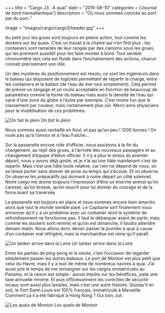 +++
title = "Cargo J3 : À quai"
date = "2015-08-10"
categories = ['Journal de bord transatlantique']
description = "Où nous sommes coincés au port par du porc."

image = "images/cargo/cargo3/header.jpg"
+++

Au petit jour les grues sont toujours en pleine action, tout comme les dockers sur les quais. C’est un travail à la chaîne qui n’en finit plus : les containers sont ramenés de leur rangée par des camions sous les grues, qui les prennent aussitôt pour les faire monter à bord. Tout semble chronométré tant cela est fluide dans l’enchainement des actions, chacun connaît précisément son rôle.

Un des mystères du positionnement est résolu, ce sont les ingénieurs dans le bateau qui disposent de logiciels permettant de répartir la charge, entre les containers et le ballast (de l’eau de mer tout simplement). Cela permet de prévoir un tangage et un roulis acceptable en fonction de beaucoup de paramètres comme la forme du bateau mais aussi la densité de l’eau qui varie d’une zone du globe à l’autre par exemple. C’est moins fun que le classement par couleur, mais certainement plus sûr. Merci amis physiciens pour la modélisation de ces problèmes.

![On fait le plein](/images/cargo/cargo3/fiul.jpg)
*On fait le plein*

Nous sommes aussi ravitaillé en fioul, et pas qu’un peu ! 1200 tonnes ! On roule pas qu’à l’amour et à l’eau fraîche…

Sur la passerelle encore vide d’officier, nous assistons à la fin du chargement, au repli des grues, à l’arrivée des nouveaux passagers et au changement d’équipe d’élève officier. Il n’y a plus le stress du premier départ, nous y avons déjà goûté, et je n’ai qu’une hâte  maintenant c’est de repartir. Mais c’est une hâte toute relative, car rien ne dépend de nous, on se laisse porter sans donner de prise au temps qui s’écoule. Et on observe. On observe les préparatifs qui donnent à notre départ un côté solennel. Notre cargo me donne toujours l’impression d’être un énorme animal qu’on caresse, qu’on brosse, qu’on nourrit pour lui donner du courage et de la force avant sa traversée.

La passerelle est toujours en place et nous sommes encore bien amarrés alors que tout le monde semble paré. Le Capitaine sort finalement nous annoncer qu’il y a un problème avec un container dont le système de refroidissement ne fonctionne pas. Il faut le débarquer avant de partir, mais comme les dockers sont rentrés et qu’on est dimanche, il faudra attendre demain matin. Nous allons donc devoir passer la journée à quai à cause d’un container mal réfrigéré, mais la marchandise est reine qu’il paraît.

![Un tanker arrive dans la Loire](/images/cargo/cargo3/pont.jpg)
*Un tanker arrive dans la Loire*

Entre les parties de ping-pong et la sieste, c’est l’occasion de regarder simplement passer les autres bateaux. Le port de Montoir est plus petit que celui du Havre, mais il y a tout de même de nombreux navires à quai. J’ai aussi pris le temps de me renseigner sur les cargos immatriculés au Panama, et la raison est simple : aucun impôts sur les bénéfices, juste une taxe annuelle minime. Et puis officieusement les contrôles de sécurité locaux sont aussi plus laxistes, mais c’est une autre histoire. Quoiqu’il en soit, le *Fort Saint-Louis* est 100% français, immatriculé à Marseille. Comment ça il a été fabriqué à Hong Kong ? Oui bon, zut.

![Les quais de Montoir](/images/cargo/cargo3/loire.jpg)
*Les quais de Montoir*

